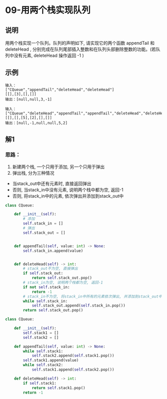 # 09-用两个栈实现队列

## 说明
用两个栈实现一个队列。队列的声明如下, 请实现它的两个函数 appendTail 和 deleteHead , 分别完成在队列尾部插入整数和在队列头部删除整数的功能。(若队列中没有元素, deleteHead 操作返回 -1 )

## 示例
```
输入：
["CQueue","appendTail","deleteHead","deleteHead"]
[[],[3],[],[]]
输出：[null,null,3,-1]

输入：
["CQueue","deleteHead","appendTail","appendTail","deleteHead","deleteHead"]
[[],[],[5],[2],[],[]]
输出：[null,-1,null,null,5,2]
```

## 解1

### 思路：
1. 新建两个栈, 一个只用于添加, 另一个只用于弹出
2. 弹出栈, 分为三种情况
- 当stack_out中还有元素时, 直接返回弹出
- 否则, 当stack_in中没有元素, 说明两个栈中都为空, 返回-1
- 否则, 将stack_in中的元素, 依次弹出并添加到stack_out中

```python
class CQueue:

    def __init__(self):
        # 添加
        self.stack_in = []
        # 弹出
        self.stack_out = []


    def appendTail(self, value: int) -> None:
        self.stack_in.append(value)


    def deleteHead(self) -> int:
        # stack_out不为空, 直接弹出
        if self.stack_out:
            return self.stack_out.pop()
        # stack_in为空, 说明两个栈都为空, 返回-1
        if not self.stack_in:
            return -1
        # stack_in不为空, 将stack_in中所有的元素依次弹出, 并添加到stack_out中
        while self.stack_in:
            self.stack_out.append(self.stack_in.pop())
        return self.stack_out.pop()
```

```python
class CQueue:

    def __init__(self):
        self.stack1 = []
        self.stack2 = []

    def appendTail(self, value: int) -> None:
        while self.stack1:
            self.stack2.append(self.stack1.pop())
        self.stack1.append(value)
        while self.stack2:
            self.stack1.append(self.stack2.pop())

    def deleteHead(self) -> int:
        if self.stack1:
            return self.stack1.pop()
        return -1
```